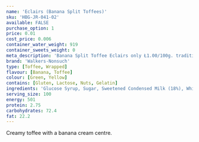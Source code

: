 ```yaml
---
name: 'Eclairs (Banana Split Toffees)'
sku: 'HBG-JR-041-02'
available: FALSE
purchase_option: 1
price: 0.01
cost_price: 0.006
container_water_weight: 919
container_sweets_weight: 0
meta_description: 'Banana Split Toffee Eclairs only Ł1.00/100g. traditional sweets and more at Humbugs Confectionery Store. Specialists in satisfying your sweet tooth!'
brand: 'Walkers-Nonsuch'
type: [Toffee, Wrapped]
flavour: [Banana, Toffee]
colour: [Green, Yellow]
contains: [Gluten, Lactose, Nuts, Gelatin]
ingredients: 'Glucose Syrup, Sugar, Sweetened Condensed Milk (18%), White Chocolate (16%) (Sugar, Whole Milk Powder, Cocoa Butter, Skimmed Milk Powder. Emulsifier: Soya Lecithin) Vegetable Oil, Butter (3%), Salt, Molasses, Emulsifier (E471)'
serving_size: 100
energy: 501
protein: 2.75
carbohydrates: 72.4
fat: 22.2
---
```

Creamy toffee with a banana cream centre.